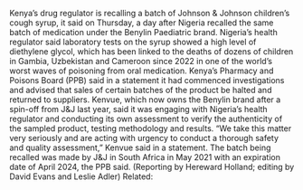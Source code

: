 Kenya’s drug regulator is recalling a batch of Johnson & Johnson children’s cough syrup, it said on Thursday, a day after Nigeria recalled the same batch of medication under the Benylin Paediatric brand.
Nigeria’s health regulator said laboratory tests on the syrup showed a high level of diethylene glycol, which has been linked to the deaths of dozens of children in Gambia, Uzbekistan and Cameroon since 2022 in one of the world’s worst waves of poisoning from oral medication.
Kenya’s Pharmacy and Poisons Board (PPB) said in a statement it had commenced investigations and advised that sales of certain batches of the product be halted and returned to suppliers.
Kenvue, which now owns the Benylin brand after a spin-off from J&J last year, said it was engaging with Nigeria’s health regulator and conducting its own assessment to verify the authenticity of the sampled product, testing methodology and results.
“We take this matter very seriously and are acting with urgency to conduct a thorough safety and quality assessment,” Kenvue said in a statement.
The batch being recalled was made by J&J in South Africa in May 2021 with an expiration date of April 2024, the PPB said.
(Reporting by Hereward Holland; editing by David Evans and Leslie Adler)
Related: